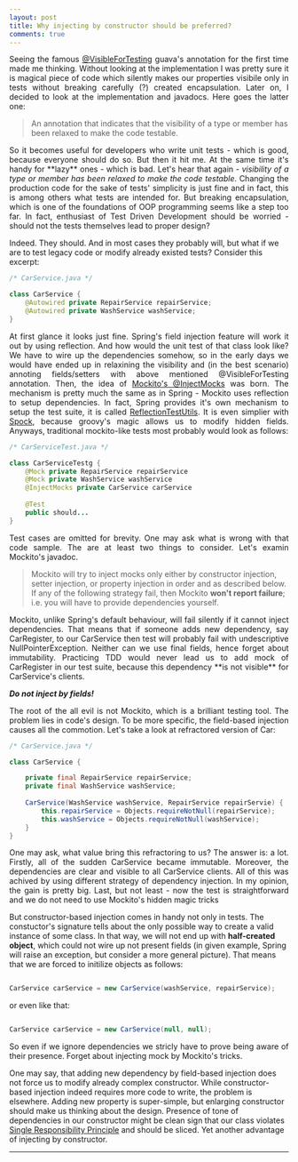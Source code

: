 ```yaml
---
layout: post
title: Why injecting by constructor should be preferred?
comments: true
---
```

<p style="text-align:justify;">
Seeing the famous <a href="http://google-collections.googlecode.com/svn/trunk/javadoc/com/google/common/annotations/VisibleForTesting.html">@VisibleForTesting</a> guava's annotation for the first time made me thinking. Without looking at the implementation I was pretty sure it is magical piece of code which silently makes our properties visibile only in tests without breaking carefully (?) created encapsulation. Later on, I decided to look at the implementation and javadocs. Here goes the latter one:
</p>
<blockquote class="cite">
      <p>An annotation that indicates that the visibility of a type or member has been relaxed to make the code testable.</p>
</blockquote>
<p style="text-align:justify;">
So it becomes useful for developers who write unit tests - which is good, because everyone should do so. But then it hit me. At the same time it's handy for **lazy** ones - which is bad. Let's hear that again - <i>visibility of a type or member has been relaxed to make the code testable</i>. Changing the production code for the sake of tests' simplicity is just fine and in fact, this is among others what tests are intended for. But breaking encapsulation, which is one of the foundations of OOP programming seems like a step too far. In fact, enthusiast of Test Driven Development should be worried - should not the tests themselves lead to proper design?
		   
Indeed. They should. And in most cases they probably will, but what if we are to test legacy code or modify already existed tests? Consider this excerpt:</p>

```java
/* CarService.java */

class CarService {
	@Autowired private RepairService repairService;
	@Autowired private WashService washService;
}

```  
<p style="text-align:justify;">
At first glance it looks just fine. Spring's field injection feature will work it out by using reflection. And how would the unit test of that class look like? We have to wire up the dependencies somehow, so in the early days we would have ended up in relaxining the visibility and (in the best scenario) annoting fields/setters with above mentioned @VisibleForTesting annotation. Then, the idea of <a href="http://docs.mockito.googlecode.com/hg/1.9.5/org/mockito/InjectMocks.html">Mockito's @InjectMocks</a> was born. The mechanism is pretty much the same as in Spring - Mockito uses reflection to setup dependencies. In fact, Spring provides it's own mechanism to setup the test suite, it is called <a href="http://docs.spring.io/spring-framework/docs/2.5.x/api/org/springframework/test/util/ReflectionTestUtils.html">ReflectionTestUtils</a>. It is even simplier with <a href="https://code.google.com/p/spock/">Spock</a>, because groovy's magic allows us to modify hidden fields. Anyways, traditional mockito-like tests most probably would look as follows:</p>

```java
/* CarServiceTest.java */

class CarServiceTestg {
	@Mock private RepairService repairService
	@Mock private WashService washService
	@InjectMocks private CarService carService
	
	@Test
	public should...
}

```  
<p style="text-align:justify;">
Test cases are omitted for brevity. One may ask what is wrong with that code sample. The are at least two things to consider. Let's examin Mockito's javadoc.</p>

<blockquote class="cite">
      <p>Mockito will try to inject mocks only either by constructor injection, setter injection, or property injection in order and as described below. If any of the following strategy fail, then Mockito <strong>won't report failure</strong>; i.e. you will have to provide dependencies yourself.</p>
</blockquote>
<p style="text-align:justify;">
Mockito, unlike Spring's default behaviour, will fail silently if it cannot inject dependencies. That means that if someone adds new dependency, say CarRegister, to our CarService then test will probably fail with undescriptive NullPointerException. Neither can we use final fields, hence forget about immutability. Practicing TDD would never lead us to add mock of CarRegister in our test suite, because this dependency **is not visible** for CarService's clients.</p>

***Do not inject by fields!***
<p style="text-align:justify;">
The root of the all evil is not Mockito, which is a brilliant testing tool. The problem lies in code's design. To be more specific, the field-based injection causes all the commotion. Let's take a look at refractored version of Car:</p>

```java
/* CarService.java */

class CarService {

	private final RepairService repairService;
	private final WashService washService;
	
	CarService(WashService washService, RepairService repairServie) {
		this.repairService = Objects.requireNotNull(repairService);
		this.washService = Objects.requireNotNull(washService);
	}
}

```  
<p style="text-align:justify;">
One may ask, what value bring this refractoring to us? The answer is: a lot. Firstly, all of the sudden CarService became immutable. Moreover, the dependencies are clear and visible to all CarService clients. All of this was achived by using different strategy of dependency injection. In my opinion, the gain is pretty big. Last, but not least - now the test is straightforward and we do not need to use Mockito's hidden magic tricks
	
But constructor-based injection comes in handy not only in tests. The constuctor's signature tells about the only possible way to create a valid instance of some class. In that way, we will not end up with **half-created object**, which could not wire up not present fields (in given example, Spring will raise an exception, but consider a more general picture). That means that we are forced to initilize objects as follows:</p>

```java

CarService carService = new CarService(washService, repairService);

```  

or even like that:

```java

CarService carService = new CarService(null, null);

```  
<p style="text-align:justify;">
So even if we ignore dependencies we stricly have to prove being aware of their presence. Forget about injecting mock by Mockito's tricks.
	
One may say, that adding new dependency by field-based injection does not force us to modify already complex constructor. While constructor-based injection indeed requires more code to write, the problem is elsewhere. Adding new property is super-simple, but enlarging constructor should make us thinking about the design. Presence of tone of dependencies in our constructor might be clean sign that our class violates <a href="http://code.tutsplus.com/tutorials/solid-part-1-the-single-responsibility-principle--net-36074">Single Responsibility Principle</a> and should be sliced. Yet another advantage of injecting by constructor.</p>

****
